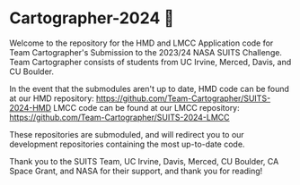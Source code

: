 # Cartographer-2024 🚀

Welcome to the repository for the HMD and LMCC Application code for Team Cartographer's Submission to the 2023/24 NASA SUITS Challenge.
Team Cartographer consists of students from UC Irvine, Merced, Davis, and CU Boulder.

In the event that the submodules aren't up to date, 
HMD code can be found at our HMD repository: https://github.com/Team-Cartographer/SUITS-2024-HMD 
LMCC code can be found at our LMCC repository: https://github.com/Team-Cartographer/SUITS-2024-LMCC

These repositories are submoduled, and will redirect you to our development repositories containing the most up-to-date code. 

Thank you to the SUITS Team, UC Irvine, Davis, Merced, CU Boulder, CA Space Grant, and NASA for their support, and thank you for reading!

